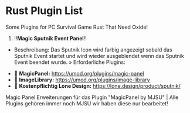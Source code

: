 # Rust Plugin List
Some Plugins for PC Survival Game Rust That Need Oxide!

1. :bangbang:**Magic Sputnik Event Panel**:bangbang:
* Beschreibung: Das Sputnik Icon wird farbig angezeigt sobald das Sputnik Event startet und wird wieder ausgeblendet wenn das Sputnik Event beendet wurde.
» Erforderliche Plugins:
- :link: **MagicPanel:** https://umod.org/plugins/magic-panel
- :link: **ImageLibrary:** https://umod.org/plugins/image-library
- :link: **Kostenpflichtig Lone Design:** https://lone.design/product/sputnik/

Magic Panel Erweiterungen für das Plugin "MagicPanel by MJSU" | Alle Plugins gehören immer noch MJSU wir haben diese nur bearbeitet!
